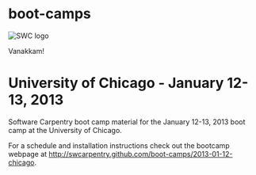 boot-camps
==========
![SWC logo](http://software-carpentry.org/img/software-carpentry-banner.png)

Vanakkam!

# University of Chicago - January 12-13, 2013
Software Carpentry boot camp material
for the January 12-13, 2013 boot camp at the University of Chicago. 

For a schedule and installation instructions check out the bootcamp webpage at 
http://swcarpentry.github.com/boot-camps/2013-01-12-chicago.
